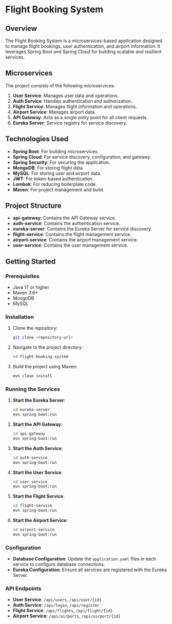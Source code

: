 # Flight Booking System

## Overview

The Flight Booking System is a microservices-based application designed to manage flight bookings, user authentication, and airport information. It leverages Spring Boot and Spring Cloud for building scalable and resilient services.

## Microservices

The project consists of the following microservices:

1. **User Service**: Manages user data and operations.
2. **Auth Service**: Handles authentication and authorization.
3. **Flight Service**: Manages flight information and operations.
4. **Airport Service**: Manages airport data.
5. **API Gateway**: Acts as a single entry point for all client requests.
6. **Eureka Server**: Service registry for service discovery.

## Technologies Used

- **Spring Boot**: For building microservices.
- **Spring Cloud**: For service discovery, configuration, and gateway.
- **Spring Security**: For securing the application.
- **MongoDB**: For storing flight data.
- **MySQL**: For storing user and airport data.
- **JWT**: For token-based authentication.
- **Lombok**: For reducing boilerplate code.
- **Maven**: For project management and build.

## Project Structure

- **api-gateway**: Contains the API Gateway service.
- **auth-service**: Contains the authentication service.
- **eureka-server**: Contains the Eureka Server for service discovery.
- **flight-service**: Contains the flight management service.
- **airport-service**: Contains the airport management service.
- **user-service**: Contains the user management service.

## Getting Started

### Prerequisites

- Java 17 or higher
- Maven 3.6+
- MongoDB
- MySQL

### Installation

1. Clone the repository:
   ```bash
   git clone <repository-url>
   ```

2. Navigate to the project directory:
   ```bash
   cd flight-booking-system
   ```

3. Build the project using Maven:
   ```bash
   mvn clean install
   ```

### Running the Services

1. **Start the Eureka Server**:
   ```bash
   cd eureka-server
   mvn spring-boot:run
   ```

2. **Start the API Gateway**:
   ```bash
   cd api-gateway
   mvn spring-boot:run
   ```

3. **Start the Auth Service**:
   ```bash
   cd auth-service
   mvn spring-boot:run
   ```

4. **Start the User Service**:
   ```bash
   cd user-service
   mvn spring-boot:run
   ```

5. **Start the Flight Service**:
   ```bash
   cd flight-service
   mvn spring-boot:run
   ```

6. **Start the Airport Service**:
   ```bash
   cd airport-service
   mvn spring-boot:run
   ```

### Configuration

- **Database Configuration**: Update the `application.yaml` files in each service to configure database connections.
- **Eureka Configuration**: Ensure all services are registered with the Eureka Server.

### API Endpoints

- **User Service**: `/api/users`, `/api/user/{id}`
- **Auth Service**: `/api/login`, `/api/register`
- **Flight Service**: `/api/flights`, `/api/flight/{id}`
- **Airport Service**: `/api/airports`, `/api/airport/{id}`
